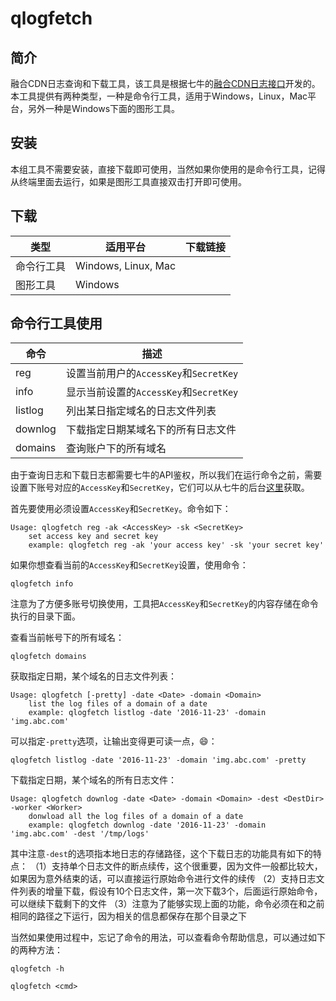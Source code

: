 # qlogfetch

## 简介

融合CDN日志查询和下载工具，该工具是根据七牛的[融合CDN日志接口](http://developer.qiniu.com/article/fusion/api/log.html)开发的。
本工具提供有两种类型，一种是命令行工具，适用于Windows，Linux，Mac平台，另外一种是Windows下面的图形工具。

## 安装

本组工具不需要安装，直接下载即可使用，当然如果你使用的是命令行工具，记得从终端里面去运行，如果是图形工具直接双击打开即可使用。

##  下载

|类型|适用平台|下载链接|
|----|-------|------|
|命令行工具|Windows, Linux, Mac|[]()|
|图形工具|Windows|[]()|

## 命令行工具使用

|命令|描述|
|------|----------|
|reg|设置当前用户的`AccessKey`和`SecretKey`|
|info|显示当前设置的`AccessKey`和`SecretKey`|
|listlog|列出某日指定域名的日志文件列表|
|downlog|下载指定日期某域名下的所有日志文件|
|domains|查询账户下的所有域名|

由于查询日志和下载日志都需要七牛的API鉴权，所以我们在运行命令之前，需要设置下账号对应的`AccessKey`和`SecretKey`，它们可以从七牛的后台[这里](https://portal.qiniu.com/user/key)获取。

首先要使用必须设置`AccessKey`和`SecretKey`。命令如下：

```
Usage: qlogfetch reg -ak <AccessKey> -sk <SecretKey>
	set access key and secret key
	example: qlogfetch reg -ak 'your access key' -sk 'your secret key'
```

如果你想查看当前的`AccessKey`和`SecretKey`设置，使用命令：

```
qlogfetch info
```

注意为了方便多账号切换使用，工具把`AccessKey`和`SecretKey`的内容存储在命令执行的目录下面。

查看当前帐号下的所有域名：

```
qlogfetch domains
```

获取指定日期，某个域名的日志文件列表：

```
Usage: qlogfetch [-pretty] -date <Date> -domain <Domain>
	list the log files of a domain of a date
	example: qlogfetch listlog -date '2016-11-23' -domain 'img.abc.com'
```

可以指定`-pretty`选项，让输出变得更可读一点，😄：

```
qlogfetch listlog -date '2016-11-23' -domain 'img.abc.com' -pretty
```

下载指定日期，某个域名的所有日志文件：

```
Usage: qlogfetch downlog -date <Date> -domain <Domain> -dest <DestDir> -worker <Worker>
	donwload all the log files of a domain of a date
	example: qlogfetch downlog -date '2016-11-23' -domain 'img.abc.com' -dest '/tmp/logs'
```
其中注意`-dest`的选项指本地日志的存储路径，这个下载日志的功能具有如下的特点：
（1）支持单个日志文件的断点续传，这个很重要，因为文件一般都比较大，如果因为意外结束的话，可以直接运行原始命令进行文件的续传
（2）支持日志文件列表的增量下载，假设有10个日志文件，第一次下载3个，后面运行原始命令，可以继续下载剩下的文件
（3）注意为了能够实现上面的功能，命令必须在和之前相同的路径之下运行，因为相关的信息都保存在那个目录之下

当然如果使用过程中，忘记了命令的用法，可以查看命令帮助信息，可以通过如下的两种方法：

```
qlogfetch -h
```

```
qlogfetch <cmd>
```


